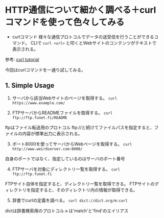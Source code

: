 # HTTP通信について細かく調べる＋curlコマンドを使って色々してみる
* curlコマンド
様々な通信プロトコルでデータの送受信を行うことができるコマンド。
CLIで `curl <url>` と叩くとWebサイトのコンテンツがテキストで表示される。

参考: [curl tutorial](https://github.com/curl/curl/blob/master/docs/MANUAL.md)

今回はcurlコマンドを一通り試してみる。

## 1. Simple Usage

1. サーバから該当Webサイトのページを取得する。
 `curl https://www.example.com/`

2. FTPサーバからREADMEファイルを取得する。
 `curl ftp://ftp.funet.fi/README`

ftpはファイル転送用のプロトコル
ftp://と続けてファイルパスを指定すると、ファイルの内容が標準出力に表示される。

3. ポート8000を使ってサーバからWebページを取得する。
 `curl http://www.weirdserver.com:8000/`

自身のポートではなく、指定しているのはサーバのポート番号

4. FTPサーバを対象にディレクトリ一覧を取得する。
 `curl ftp://ftp.funet.fi`

FTPサイト自体を指定すると、ディレクトリ一覧を取得できる。
FTPサイトのディレクトリを指定すると、そのディレクトリ内の情報が取得できる。

5. 辞書でcurlの定義を調べる。
 `curl dict://dict.org/m:curl`

dictは辞書検索用のプロトコル
`m` は'match'と'find'のエイリアス
